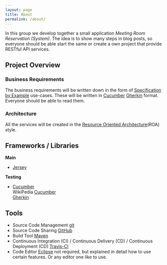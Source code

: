 ```yaml
---
layout: page
title: About
permalink: /about/
---
```


In this group we develop together a small application _Meeting Room Reservation (System)_. The idea is to show many steps in blog posts, so everyone should be able start the same or create a own project that provide RESTful API services.


## Project Overview


### Business Requirements

The business requirements will be written down in the form of [Specification by Example](https://en.wikipedia.org/wiki/Specification_by_example) use-cases. These will be written in [Cucumber](https://cucumber.io/) [Gherkin](https://cucumber.io/docs/reference) format. Everyone should be able to read them.


### Architecture

All the services will be created in the [Resource Oriented Architecture](https://en.wikipedia.org/wiki/Resource-oriented_architecture)(ROA) style.


## Frameworks / Libraries

__Main__

- [Jersey](https://jersey.java.net/)

__Testing__

- [Cucumber](https://cucumber.io/)  
  WikiPedia [Cucumber](https://en.wikipedia.org/wiki/Cucumber_(software))  
  [Gherkin](https://cucumber.io/docs/reference)


## Tools

- Source Code Management
  [git](https://git-scm.com/)
- Source Code Sharing
  [GitHub](https://github.com/)
- Build Tool
  [Maven](https://maven.apache.org/)
- Continuous Integration (CI) / Continuous Delivery (CD) / Continuous Deployment (CD)
  [Travis-CI](https://travis-ci.org/)
- Code Editor
  [Eclipse](http://www.eclipse.org/) not required, but explained in detail how to use certain features.
  Or any editor one like to use.
